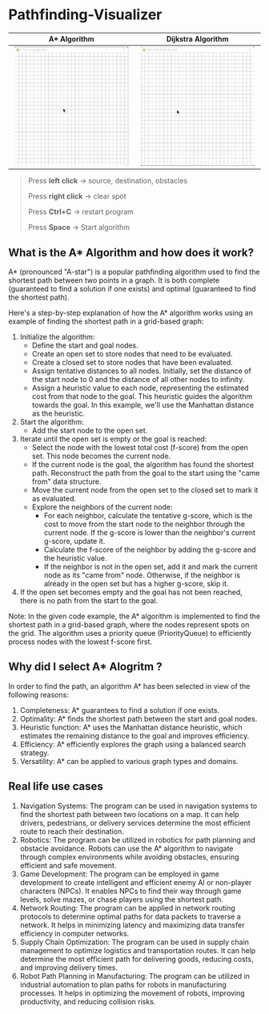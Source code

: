 # Pathfinding-Visualizer

| A* Algorithm                                                             | Dijkstra Algorithm                                                                           |
| ----------------------------------------------------------------------------------| ------------------------------------------------------------------------------------|
| ![](https://github.com/sujal-goswami/Pathfinding-Visualizer/blob/main/A-star.gif) | ![](https://github.com/sujal-goswami/Pathfinding-Visualizer/blob/main/Dijkstra.gif) |


>  Press  **left click** -> source, destination, obstacles
>  
>  Press **right click** -> clear spot 
>  
>  Press **Ctrl+C** -> restart program 
>  
>  Press **Space** -> Start algorithm  

## What is the A* Algorithm and how does it work?
A* (pronounced "A-star") is a popular pathfinding algorithm used to find the shortest path between two points in a graph. It is both complete (guaranteed to find a solution if one exists) and optimal (guaranteed to find the shortest path).

Here's a step-by-step explanation of how the A* algorithm works using an example of finding the shortest path in a grid-based graph:

1. Initialize the algorithm:<br>
    - Define the start and goal nodes.
    - Create an open set to store nodes that need to be evaluated.
    - Create a closed set to store nodes that have been evaluated.
    - Assign tentative distances to all nodes. Initially, set the distance of the start node to 0 and the distance of all other nodes to infinity.
    - Assign a heuristic value to each node, representing the estimated cost from that node to the goal. This heuristic guides the algorithm towards the goal. In this example, we'll use the Manhattan distance as the heuristic.
2. Start the algorithm:
    - Add the start node to the open set.
3. Iterate until the open set is empty or the goal is reached:
    - Select the node with the lowest total cost (f-score) from the open set. This node becomes the current node.
    - If the current node is the goal, the algorithm has found the shortest path. Reconstruct the path from the goal to the start using the "came from" data structure.
    - Move the current node from the open set to the closed set to mark it as evaluated.
    - Explore the neighbors of the current node:
        - For each neighbor, calculate the tentative g-score, which is the cost to move from the start node to the neighbor through the current node. If the g-score is lower than the neighbor's current g-score, update it.
        - Calculate the f-score of the neighbor by adding the g-score and the heuristic value.
        - If the neighbor is not in the open set, add it and mark the current node as its "came from" node. Otherwise, if the neighbor is already in the open set but has a higher g-score, skip it.
4. If the open set becomes empty and the goal has not been reached, there is no path from the start to the goal. <br>

Note: In the given code example, the A* algorithm is implemented to find the shortest path in a grid-based graph, where the nodes represent spots on the grid. The algorithm uses a priority queue (PriorityQueue) to efficiently process nodes with the lowest f-score first.      

## Why did I select A* Alogritm ?

 In order to find the path, an algorithm A* has been selected in view of the following reasons:
 
 1. Completeness: A* guarantees to find a solution if one exists.
 2. Optimality: A* finds the shortest path between the start and goal nodes.
 3. Heuristic function: A* uses the Manhattan distance heuristic, which estimates the remaining distance to the goal and improves efficiency.
 4. Efficiency: A* efficiently explores the graph using a balanced search strategy.
 5. Versatility: A* can be applied to various graph types and domains.

## Real life use cases

1. Navigation Systems: The program can be used in navigation systems to find the shortest path between two locations on a map. It can help drivers, pedestrians, or delivery services determine the most efficient route to reach their destination.
2. Robotics: The program can be utilized in robotics for path planning and obstacle avoidance. Robots can use the A* algorithm to navigate through complex environments while avoiding obstacles, ensuring efficient and safe movement.
3. Game Development: The program can be employed in game development to create intelligent and efficient enemy AI or non-player characters (NPCs). It enables NPCs to find their way through game levels, solve mazes, or chase players using the shortest path.
4. Network Routing: The program can be applied in network routing protocols to determine optimal paths for data packets to traverse a network. It helps in minimizing latency and maximizing data transfer efficiency in computer networks.
5. Supply Chain Optimization: The program can be used in supply chain management to optimize logistics and transportation routes. It can help determine the most efficient path for delivering goods, reducing costs, and improving delivery times.
6. Robot Path Planning in Manufacturing: The program can be utilized in industrial automation to plan paths for robots in manufacturing processes. It helps in optimizing the movement of robots, improving productivity, and reducing collision risks.












